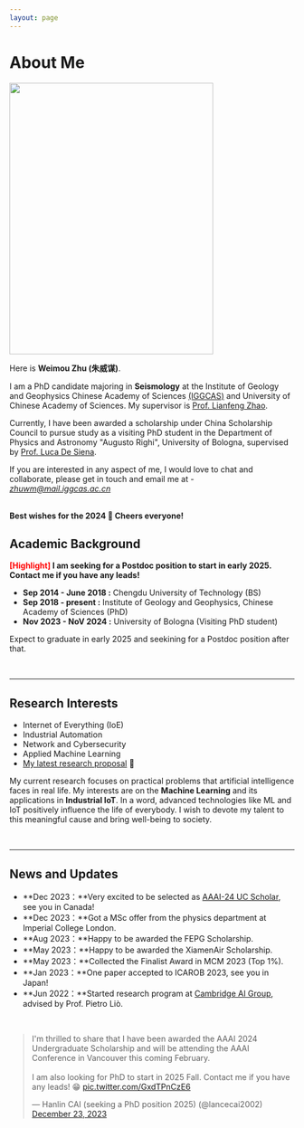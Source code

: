 ```yaml
---
layout: page
---
```


# About Me

<img src="https://caihanlin.com/caihanlin.jpg" class="floatpic" width="360" height="480">

Here is **Weimou Zhu (朱威谋)**.

I am a PhD candidate majoring in **Seismology** at the Institute of Geology and Geophysics Chinese Academy of Sciences [(IGGCAS)](http://english.igg.cas.cn/) and University of Chinese Academy of Sciences. My supervisor is [Prof. Lianfeng Zhao](https://www.researchgate.net/profile/Lianfeng-Zhao). 

Currently, I have been awarded a scholarship under China Scholarship Council to pursue study as a visiting PhD student in the Department of Physics and Astronomy "Augusto Righi", University of Bologna, supervised by [Prof. Luca De Siena](https://www.unibo.it/sitoweb/luca.desiena2/en).

If you are interested in any aspect of me, I would love to chat and collaborate, please get in touch and email me at - *zhuwm@mail.iggcas.ac.cn*

<br>**Best wishes for the 2024 🎊 Cheers everyone!**

## Academic Background

**<font color='red'>[Highlight]</font> I am seeking for a Postdoc position to start in early 2025. Contact me if you have any leads!**

- **Sep 2014 - June 2018 :** Chengdu University of Technology (BS)
- **Sep 2018 - present :** Institute of Geology and Geophysics, Chinese Academy of Sciences (PhD)
- **Nov 2023 - NoV 2024 :** University of Bologna (Visiting PhD student)

Expect to graduate in early 2025 and seekining for a Postdoc position after that.

<br>

---

## Research Interests

- Internet of Everything (IoE)
- Industrial Automation
- Network and Cybersecurity
- Applied Machine Learning
- [My latest research proposal](https://caihanlin.com/file/proposal-2023.pdf) 🔗

My current research focuses on practical problems that artificial intelligence faces in real life. My interests are on the **Machine Learning** and its applications in **Industrial IoT**. In a word, advanced technologies like ML and IoT positively influence the life of everybody.  I wish to devote my talent to this meaningful cause and bring well-being to society.

<br>

---

## News and Updates

- **Dec 2023：**Very excited to be selected as [AAAI-24 UC Scholar](https://aaai-uc.github.io/), see you in Canada!
- **Dec 2023：**Got a MSc offer from the physics department at Imperial College London.
- **Aug 2023：**Happy to be awarded the FEPG Scholarship.
- **May 2023：**Happy to be awarded the XiamenAir Scholarship.
- **May 2023：**Collected the Finalist Award in MCM 2023 (Top 1%).
- **Jan 2023：**One paper accepted to ICAROB 2023, see you in Japan!
- **Jun 2022：**Started research program at [Cambridge AI Group](https://www.cl.cam.ac.uk/research/ai/), advised by Prof. Pietro Liò.

<br>

<blockquote class="twitter-tweet"><p lang="en" dir="ltr">I&#39;m thrilled to share that I have been awarded the AAAI 2024 Undergraduate Scholarship and will be attending the AAAI Conference in Vancouver this coming February.<br><br>I am also looking for PhD to start in 2025 Fall. Contact me if you have any leads! 😁 <a href="https://t.co/GxdTPnCzE6">pic.twitter.com/GxdTPnCzE6</a></p>&mdash; Hanlin CAI (seeking a PhD position 2025) (@lancecai2002) <a href="https://twitter.com/lancecai2002/status/1738533328490463639?ref_src=twsrc%5Etfw">December 23, 2023</a></blockquote> <script async src="https://platform.twitter.com/widgets.js" charset="utf-8"></script>
